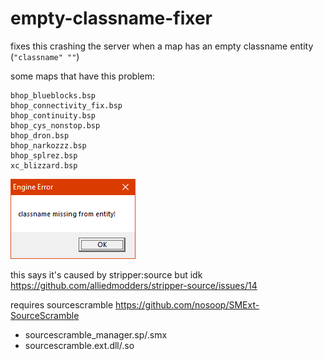 # empty-classname-fixer

fixes this crashing the server when a map has an empty classname entity (`"classname" ""`)

some maps that have this problem:
```
bhop_blueblocks.bsp
bhop_connectivity_fix.bsp
bhop_continuity.bsp
bhop_cys_nonstop.bsp
bhop_dron.bsp
bhop_narkozzz.bsp
bhop_splrez.bsp
xc_blizzard.bsp
```

![Error box message that says "classname missing from entity!"](classname_missing_from_entity_error_box.png)

this says it's caused by stripper:source but idk https://github.com/alliedmodders/stripper-source/issues/14

requires sourcescramble https://github.com/nosoop/SMExt-SourceScramble
- sourcescramble_manager.sp/.smx
- sourcescramble.ext.dll/.so
